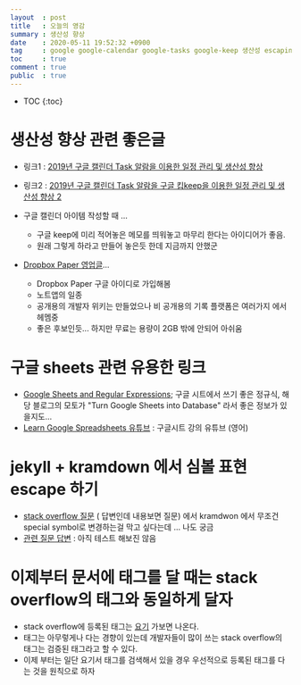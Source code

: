 ```yaml
---
layout  : post
title   : 오늘의 영감 
summary : 생산성 향상  
date    : 2020-05-11 19:52:32 +0900
tag     : google google-calendar google-tasks google-keep 생산성 escaping tags
toc     : true
comment : true
public  : true
---
```

* TOC
{:toc}

# 생산성 향상 관련 좋은글

* 링크1 : [2019년 구글 캘린더 Task 알람을 이용한 일정 관리 및 생산성 향상](https://noooop.tistory.com/entry/2019%EB%85%84-%EA%B5%AC%EA%B8%80-%EC%BA%98%EB%A6%B0%EB%8D%94-Task-%EC%95%8C%EB%9E%8C%EC%9D%84-%EC%9D%B4%EC%9A%A9%ED%95%9C-%EC%9D%BC%EC%A0%95-%EA%B4%80%EB%A6%AC-%EB%B0%8F-%EC%83%9D%EC%83%81%EC%84%B1-%ED%96%A5%EC%83%81)
* 링크2 : [2019년 구글 캘린더 Task 알람을 구글 킵keep을 이용한 일정 관리 및 생산성 향상 2](https://noooop.tistory.com/entry/2019%EB%85%84-%EA%B5%AC%EA%B8%80-%EC%BA%98%EB%A6%B0%EB%8D%94-Task-%EC%95%8C%EB%9E%8C-%EA%B5%AC%EA%B8%80-%ED%82%B5Keep%EC%9D%84-%EC%9D%B4%EC%9A%A9%ED%95%9C-%EC%9D%BC%EC%A0%95-%EA%B4%80%EB%A6%AC-%EB%B0%8F-%EC%83%9D%EC%83%81%EC%84%B1-%ED%96%A5%EC%83%81-2)
* 구글 캘린더 아이템 작성할 때 ...
  * 구글 keep에 미리 적어놓은 메모를 띄워놓고 마무리 한다는 아이디어가 좋음.
  * 원래 그렇게 하라고 만들어 놓은듯 한데 지금까지 안했군

* [Dropbox Paper 영업글](https://medium.com/@birdmoon/%EB%82%B4%EA%B0%80-%ED%8E%98%EC%9D%B4%ED%8D%BC%EB%A5%BC-%EC%A3%BC%EB%A0%A5-%EB%85%B8%ED%8A%B8%EC%95%B1%EC%9C%BC%EB%A1%9C-%EC%82%AC%EC%9A%A9%ED%95%98%EB%8A%94-5%EA%B0%80%EC%A7%80-%EC%9D%B4%EC%9C%A0-2a55e580837a)...
  * Dropbox Paper 구글 아이디로 가입해봄
  * 노트앱의 일종
  * 공개용의 개발자 위키는 만들었으나 비 공개용의 기록 플랫폼은 여러가지 에서 헤멤중
  * 좋은 후보인듯... 하지만 무료는 용량이 2GB 밖에 안되어 아쉬움

# 구글 sheets 관련 유용한 링크

* [Google Sheets and Regular Expressions](https://sheetswithmaxmakhrov.wordpress.com/2019/09/20/google-sheets-and-regular-expressions/); 구글 시트에서 쓰기 좋은 정규식, 해당 블로그의 모토가 "Turn Google Sheets into Database" 라서 좋은 정보가 있을지도...
* [Learn Google Spreadsheets 유튜브](https://www.youtube.com/channel/UC8p19gUXJYTsUPEpusHgteQ) : 구글시트 강의 유튜브 (영어)

# jekyll + kramdown 에서 심볼 표현 escape 하기

* [stack overflow 질문](https://stackoverflow.com/a/59283238/9457247) ( 답변인데 내용보면 질문) 에서 kramdwon 에서 무조건 special symbol로 변경하는걸 막고 싶다는데 ... 나도 궁금
* [관련 질문 답변](https://stackoverflow.com/a/37357130/9457247) : 아직 테스트 해보진 않음

# 이제부터 문서에 태그를 달 때는 stack overflow의 태그와 동일하게 달자

* stack overflow에 등록된 태그는 [요기](https://stackoverflow.com/tags) 가보면 나온다.
* 태그는 아무렇게나 다는 경향이 있는데 개발자들이 많이 쓰는 stack overflow의 태그는 검증된 태그라고 할 수 있다.
* 이제 부터는 일단 요기서 태그를 검색해서 있을 경우 우선적으로 등록된 태그를 다는 것을 원칙으로 하자
